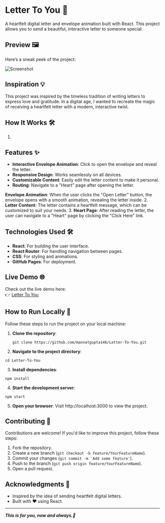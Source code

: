 # Letter To You 💌

A heartfelt digital letter and envelope animation built with React. This project allows you to send a beautiful, interactive letter to someone special.

## Preview 🖼️

Here’s a sneak peek of the project:

![Screenshot](screenshot.png)

## Inspiration 💡

This project was inspired by the timeless tradition of writing letters to express love and gratitude. In a digital age, I wanted to recreate the magic of receiving a heartfelt letter with a modern, interactive twist.

## How It Works 🛠️

1.
## Features ✨

- **Interactive Envelope Animation**: Click to open the envelope and reveal the letter.
- **Responsive Design**: Works seamlessly on all devices.
- **Customizable Content**: Easily edit the letter content to make it personal.
- **Routing**: Navigate to a "Heart" page after opening the letter.

 **Envelope Animation**: When the user clicks the "Open Letter" button, the envelope opens with a smooth animation, revealing the letter inside.
2. **Letter Content**: The letter contains a heartfelt message, which can be customized to suit your needs.
3. **Heart Page**: After reading the letter, the user can navigate to a "Heart" page by clicking the "Click Here" link.


## Technologies Used 🛠️

- **React**: For building the user interface.
- **React Router**: For handling navigation between pages.
- **CSS**: For styling and animations.
- **GitHub Pages**: For deployment.

## Live Demo 🌐

Check out the live demo here:  
👉 [Letter To You](https://mannatgupta146.github.io/Letter-To-You)


## How to Run Locally 🚀

Follow these steps to run the project on your local machine:

1. **Clone the repository**:
   ```
   git clone https://github.com/mannatgupta146/Letter-To-You.git
   ```
2. **Navigate to the project directory**:
```
cd Letter-To-You
```

3. **Install dependencies**:
```
npm install
```

4. **Start the development server**:
```
npm start
```
5. **Open your browser**:
Visit http://localhost:3000 to view the project.   

## Contributing 🤝

Contributions are welcome! If you'd like to improve this project, follow these steps:

1. Fork the repository.
2. Create a new branch (`git checkout -b feature/YourFeatureName`).
3. Commit your changes (`git commit -m 'Add some feature'`).
4. Push to the branch (`git push origin feature/YourFeatureName`).
5. Open a pull request.

## Acknowledgments 🙏

- Inspired by the idea of sending heartfelt digital letters.
- Built with ❤️ using React.

---
***This is for you, now and always.💌***
